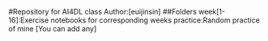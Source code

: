 #Repository for AI4DL class
Author:[euijinsin]
##Folders
week[1-16]:Exercise notebooks for corresponding weeks
practice:Random practice of mine
[You can add any]
